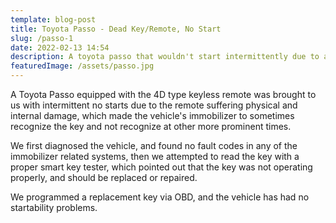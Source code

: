 ```yaml
---
template: blog-post
title: Toyota Passo - Dead Key/Remote, No Start
slug: /passo-1
date: 2022-02-13 14:54
description: A toyota passo that wouldn't start intermittently due to a bad key, fixed by Moks Auto
featuredImage: /assets/passo.jpg
---
```

A Toyota Passo equipped with the 4D type keyless remote was brought to us with intermittent no starts due to the remote suffering physical and internal damage, which made the vehicle's immobilizer to sometimes recognize the key and not recognize at other more prominent times.

We first diagnosed the vehicle, and found no fault codes in any of the immobilizer related systems, then we attempted to read the key with a proper smart key tester, which pointed out that the key was not operating properly, and should be replaced or repaired.

We programmed a replacement key via OBD, and the vehicle has had no startability problems.